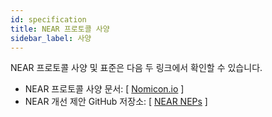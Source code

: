 ```yaml
---
id: specification
title: NEAR 프로토콜 사양
sidebar_label: 사양
---
```


NEAR 프로토콜 사양 및 표준은 다음 두 링크에서 확인할 수 있습니다.

- NEAR 프로토콜 사양 문서: [ [Nomicon.io](https://nomicon.io) ] 
- NEAR 개선 제안 GitHub 저장소: [ [NEAR NEPs](https://github.com/near/NEPs) ]
